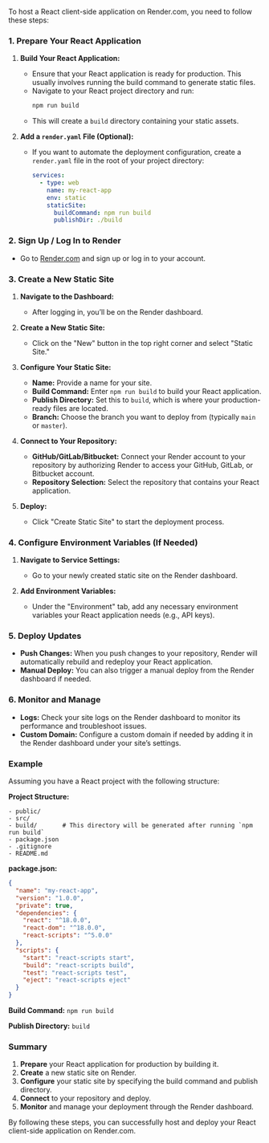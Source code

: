 To host a React client-side application on Render.com, you need to follow these steps:

### 1. **Prepare Your React Application**

1. **Build Your React Application:**
   - Ensure that your React application is ready for production. This usually involves running the build command to generate static files.
   - Navigate to your React project directory and run:
     ```sh
     npm run build
     ```
   - This will create a `build` directory containing your static assets.

2. **Add a `render.yaml` File (Optional):**
   - If you want to automate the deployment configuration, create a `render.yaml` file in the root of your project directory:
     ```yaml
     services:
       - type: web
         name: my-react-app
         env: static
         staticSite:
           buildCommand: npm run build
           publishDir: ./build
     ```

### 2. **Sign Up / Log In to Render**

- Go to [Render.com](https://render.com) and sign up or log in to your account.

### 3. **Create a New Static Site**

1. **Navigate to the Dashboard:**
   - After logging in, you’ll be on the Render dashboard.

2. **Create a New Static Site:**
   - Click on the "New" button in the top right corner and select "Static Site."

3. **Configure Your Static Site:**
   - **Name:** Provide a name for your site.
   - **Build Command:** Enter `npm run build` to build your React application.
   - **Publish Directory:** Set this to `build`, which is where your production-ready files are located.
   - **Branch:** Choose the branch you want to deploy from (typically `main` or `master`).

4. **Connect to Your Repository:**
   - **GitHub/GitLab/Bitbucket:** Connect your Render account to your repository by authorizing Render to access your GitHub, GitLab, or Bitbucket account.
   - **Repository Selection:** Select the repository that contains your React application.

5. **Deploy:**
   - Click "Create Static Site" to start the deployment process.

### 4. **Configure Environment Variables (If Needed)**

1. **Navigate to Service Settings:**
   - Go to your newly created static site on the Render dashboard.

2. **Add Environment Variables:**
   - Under the "Environment" tab, add any necessary environment variables your React application needs (e.g., API keys).

### 5. **Deploy Updates**

- **Push Changes:** When you push changes to your repository, Render will automatically rebuild and redeploy your React application.
- **Manual Deploy:** You can also trigger a manual deploy from the Render dashboard if needed.

### 6. **Monitor and Manage**

- **Logs:** Check your site logs on the Render dashboard to monitor its performance and troubleshoot issues.
- **Custom Domain:** Configure a custom domain if needed by adding it in the Render dashboard under your site’s settings.

### Example

Assuming you have a React project with the following structure:

**Project Structure:**
```
- public/
- src/
- build/       # This directory will be generated after running `npm run build`
- package.json
- .gitignore
- README.md
```

**package.json:**
```json
{
  "name": "my-react-app",
  "version": "1.0.0",
  "private": true,
  "dependencies": {
    "react": "^18.0.0",
    "react-dom": "^18.0.0",
    "react-scripts": "^5.0.0"
  },
  "scripts": {
    "start": "react-scripts start",
    "build": "react-scripts build",
    "test": "react-scripts test",
    "eject": "react-scripts eject"
  }
}
```

**Build Command:** `npm run build`

**Publish Directory:** `build`

### Summary

1. **Prepare** your React application for production by building it.
2. **Create** a new static site on Render.
3. **Configure** your static site by specifying the build command and publish directory.
4. **Connect** to your repository and deploy.
5. **Monitor** and manage your deployment through the Render dashboard.

By following these steps, you can successfully host and deploy your React client-side application on Render.com.
